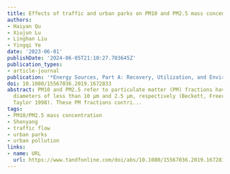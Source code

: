 ```yaml
---
title: Effects of traffic and urban parks on PM10 and PM2.5 mass concentrations
authors:
- Haiyan Qu
- Xiujun Lu
- Linghan Liu
- Yingqi Ye
date: '2023-06-01'
publishDate: '2024-06-05T21:10:27.703645Z'
publication_types:
- article-journal
publication: '*Energy Sources, Part A: Recovery, Utilization, and Environmental Effects*'
doi: 10.1080/15567036.2019.1672833
abstract: PM10 and PM2.5 refer to particulate matter (PM) fractions having aerodynamic
  diameters of less than 10 μm and 2.5 μm, respectively (Beckett, Freer-Smith, and
  Taylor 1998). These PM fractions contri...
tags:
- PM10/PM2.5 mass concentration
- Shenyang
- traffic flow
- urban parks
- urban pollution
links:
- name: URL
  url: https://www.tandfonline.com/doi/abs/10.1080/15567036.2019.1672833
---
```


